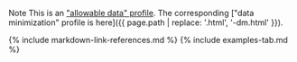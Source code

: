<span class="label label-warning">Note</span> This is an ["allowable data" profile](conformance.html#data-minimization). The corresponding ["data minimization" profile is here]({{ page.path | replace: '.html', '-dm.html' }}).

{% include markdown-link-references.md %}
{% include examples-tab.md %}